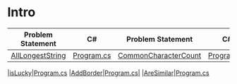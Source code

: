 # Intro 
|Problem Statement|C#|Problem Statement|C#|
|---|---|---|---|
|[AllLongestString](https://github.com/suren-vanyan/CodeSignal/tree/master/Intro/AllLongestString)|[Program.cs](https://github.com/suren-vanyan/CodeSignal/blob/master/Intro/AllLongestString/AllLongestString/Program.cs)|[CommonCharacterCount]()|[Program.cs](https://github.com/suren-vanyan/CodeSignal/blob/master/Intro/CommonCharacterCount/CommonCharacterCount/Program.cs)

|[isLucky]()|[Program.cs](https://github.com/suren-vanyan/CodeSignal/blob/master/Intro/isLucky/ConsoleApp1/Program.cs)
|[AddBorder]()|[Program.cs](https://github.com/suren-vanyan/CodeSignal/blob/master/Intro/AddBorder/AddBorder/Program.cs)|
|[AreSimilar]()|[Program.cs](https://github.com/suren-vanyan/CodeSignal/blob/master/Intro/AreSimilar/AreSimilar/Program.cs)






